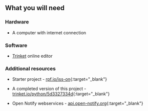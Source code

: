 ## What you will need

### Hardware

+ A computer with internet connection

### Software

+ [Trinket](https://trinket.io/) online editor

### Additional resources

+  Starter project - [rpf.io/iss-on](http://rpf.io/iss-on){:target="_blank"}
    
+ A completed version of this project - [trinket.io/python/5d3327334d](https://trinket.io/python/5d3327334d){:target="_blank"}

+ Open Notify webservices - [api.open-notify.org](http://api.open-notify.org/){:target="_blank"}

